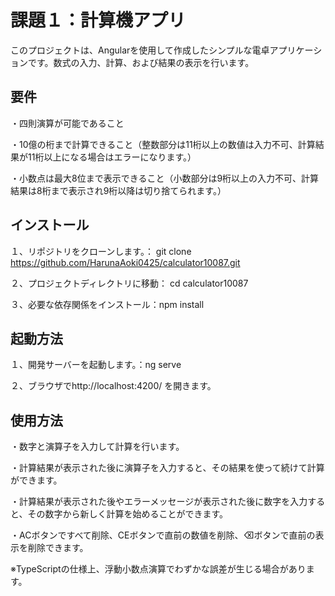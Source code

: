 # 課題１：計算機アプリ

このプロジェクトは、Angularを使用して作成したシンプルな電卓アプリケーションです。数式の入力、計算、および結果の表示を行います。

## 要件
・四則演算が可能であること

・10億の桁まで計算できること（整数部分は11桁以上の数値は入力不可、計算結果が11桁以上になる場合はエラーになります。）

・小数点は最大8位まで表示できること（小数部分は9桁以上の入力不可、計算結果は8桁まで表示され9桁以降は切り捨てられます。）

## インストール
１、リポジトリをクローンします。： git clone https://github.com/HarunaAoki0425/calculator10087.git

２、プロジェクトディレクトリに移動： cd calculator10087

３、必要な依存関係をインストール：npm install

## 起動方法
１、開発サーバーを起動します。：ng serve

２、ブラウザでhttp://localhost:4200/ を開きます。

## 使用方法
・数字と演算子を入力して計算を行います。

・計算結果が表示された後に演算子を入力すると、その結果を使って続けて計算ができます。

・計算結果が表示された後やエラーメッセージが表示された後に数字を入力すると、その数字から新しく計算を始めることができます。

・ACボタンですべて削除、CEボタンで直前の数値を削除、⌫ボタンで直前の表示を削除できます。

※TypeScriptの仕様上、浮動小数点演算でわずかな誤差が生じる場合があります。